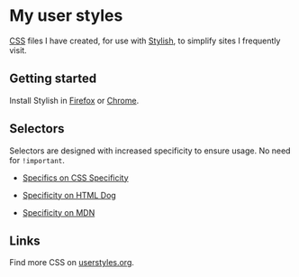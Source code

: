 # My user styles

[CSS](https://en.wikipedia.org/wiki/Cascading_Style_Sheets)
files I have created, for use with
[Stylish](https://en.wikipedia.org/wiki/Stylish),
to simplify sites I frequently visit.


## Getting started

Install Stylish in
[Firefox](https://addons.mozilla.org/en-US/firefox/addon/stylish/)
or
[Chrome](https://chrome.google.com/webstore/detail/stylish/fjnbnpbmkenffdnngjfgmeleoegfcffe?hl=en).


## Selectors

Selectors are designed with increased specificity to ensure usage.
No need for `!important`.

- [Specifics on CSS Specificity](https://css-tricks.com/specifics-on-css-specificity/ "2010-05-10")

- [Specificity on HTML Dog](http://www.htmldog.com/guides/css/intermediate/specificity/)

- [Specificity on MDN](https://developer.mozilla.org/en-US/docs/Web/CSS/Specificity)


## Links

Find more CSS on [userstyles.org](https://userstyles.org/).
